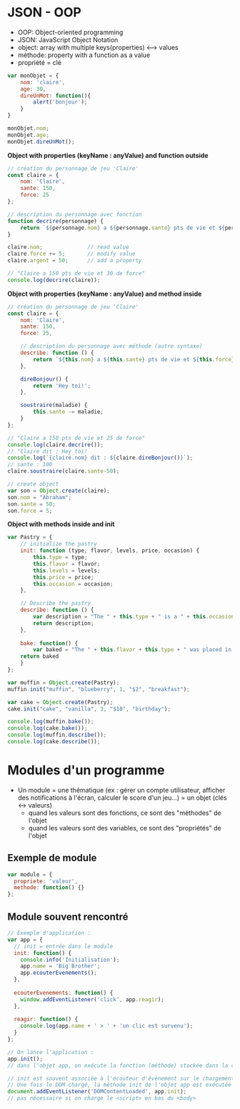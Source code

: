 # JSON - OOP
- OOP: Object-oriented programming
- JSON: JavaScript Object Notation
- object: array with multiple keys(properties) <--> values
- méthode: property with a function as a value
- propriété = clé

```js
var monObjet = {
    nom: 'claire',
    age: 30,
    direUnMot: function(){
        alert('bonjour');
    }
}

monObjet.nom;
monObjet.age;
monObjet.direUnMot();
```


**Object with properties (keyName : anyValue) and function outside**
```js
// création du personnage de jeu 'Claire'
const claire = {
    nom: 'Claire',
    sante: 150,
    force: 25
};

// description du personnage avec fonction
function decrire(personnage) {
    return `${personnage.nom} a ${personnage.sante} pts de vie et ${personnage.force} de force`;
}

claire.nom;              // read value
claire.force += 5;       // modify value
claire.argent = 50;      // add a property

// "Claire a 150 pts de vie et 30 de force"
console.log(decrire(claire));
```

**Object with properties (keyName : anyValue) and method inside**
```js
// création du personnage de jeu 'Claire'
const claire = {
    nom: 'Claire',
    sante: 150,
    force: 25,

    // description du personnage avec méthode (autre syntaxe)
    describe: function () {
        return `${this.nom} a ${this.sante} pts de vie et ${this.force} de force`;
    },

    direBonjour() {
        return 'Hey toi!';
    },

    soustraire(maladie) {
        this.sante -= maladie;
    }
};

// "Claire a 150 pts de vie et 25 de force"
console.log(claire.decrire());
// "Claire dit : Hey toi!
console.log(`{claire.nom} dit : ${claire.direBonjour()}`);
// sante : 100
claire.soustraire(claire.sante-50);

// create object
var son = Object.create(claire);
son.nom = "Abraham";
son.sante = 50;
son.force = 5;
```

**Object with methods inside and init**
```javascript
var Pastry = {
    // initialize the pastry
    init: function (type, flavor, levels, price, occasion) {
        this.type = type;
        this.flavor = flavor;
        this.levels = levels;
        this.price = price;
        this.occasion = occasion;
    },

    // Describe the pastry
    describe: function () {
        var description = "The " + this.type + " is a " + this.occasion + " pastry, has a " + this.flavor + " flavor, " + this.levels + " layer(s), and costs " + this.price + ".";
        return description;
    },
    
    bake: function() {
        var baked = "The " + this.flavor + this.type + " was placed in the oven. It's done!"
    return baked
    }
};

var muffin = Object.create(Pastry);
muffin.init("muffin", "blueberry", 1, "$2", "breakfast");

var cake = Object.create(Pastry);
cake.init("cake", "vanilla", 3, "$10", "birthday");

console.log(muffin.bake());
console.log(cake.bake());
console.log(muffin.describe());
console.log(cake.describe());
```


# Modules d'un programme

- Un module = une thématique (ex : gérer un compte utilisateur, afficher des notifications à l'écran, calculer le score d'un jeu...) = un objet (clés <-> valeurs)
  - quand les valeurs sont des fonctions, ce sont des "méthodes" de l'objet
  - quand les valeurs sont des variables, ce sont des "propriétés" de l'objet

## Exemple de module
``` js
var module = {
  propriete: 'valeur',
  methode: function() {}
};
```
## Module souvent rencontré
```js
// Exemple d'application :
var app = {
  // init = entrée dans le module
  init: function() {
    console.info('Initialisation');
    app.name = 'Big Brother';
    app.ecouterEvenements();
  },
  
  ecouterEvenements: function() {
    window.addEventListener('click', app.reagir);
  },
  
  reagir: function() {
    console.log(app.name + ' > ' + 'un clic est survenu');
  }
};

// On lance l'application :
app.init(); 
// dans l'objet app, on exécute la fonction (méthode) stockée dans la clé init

// init est souvent associée à l'écouteur d'évènement sur le chargement du DOM
// Une fois le DOM chargé, la méthode init de l'objet app est exécutée :
document.addEventListener('DOMContentLoaded', app.init);
// pas nécessaire si on charge le <script> en bas du <body>
```
